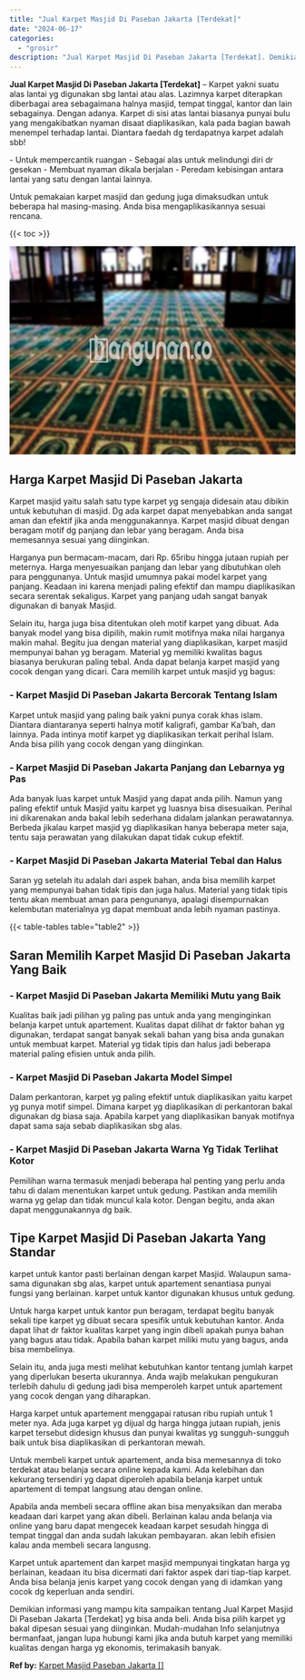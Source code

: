 ```yaml
---
title: "Jual Karpet Masjid Di Paseban Jakarta [Terdekat]"
date: "2024-06-17"
categories: 
  - "grosir"
description: "Jual Karpet Masjid Di Paseban Jakarta [Terdekat]. Demikian informasi yang mampu kita sampaikan tentang Jual Karpet Masjid Di Paseban Jakarta [Terdekat] yg..."
---
```


**Jual Karpet Masjid Di Paseban Jakarta \[Terdekat\]** – Karpet yakni suatu alas lantai yg digunakan sbg lantai atau alas. Lazimnya karpet diterapkan diberbagai area sebagaimana halnya masjid, tempat tinggal, kantor dan lain sebagainya. Dengan adanya. Karpet di sisi atas lantai biasanya punyai bulu yang mengakibatkan nyaman disaat diaplikasikan, kala pada bagian bawah menempel terhadap lantai. Diantara faedah dg terdapatnya karpet adalah sbb!

\- Untuk mempercantik ruangan - Sebagai alas untuk melindungi diri dr gesekan - Membuat nyaman dikala berjalan - Peredam kebisingan antara lantai yang satu dengan lantai lainnya.

Untuk pemakaian karpet masjid dan gedung juga dimaksudkan untuk beberapa hal masing-masing. Anda bisa mengaplikasikannya sesuai rencana.

{{< toc >}}

![Jual Karpet Masjid Di Paseban Jakarta [Terdekat]](/images/grosir-karpet-murah-62.png)

## Harga Karpet Masjid Di Paseban Jakarta

Karpet masjid yaitu salah satu type karpet yg sengaja didesain atau dibikin untuk kebutuhan di masjid. Dg ada karpet dapat menyebabkan anda sangat aman dan efektif jika anda menggunakannya. Karpet masjid dibuat dengan beragam motif dg panjang dan lebar yang beragam. Anda bisa memesannya sesuai yang diinginkan.

Harganya pun bermacam-macam, dari Rp. 65ribu hingga jutaan rupiah per meternya. Harga menyesuaikan panjang dan lebar yang dibutuhkan oleh para penggunanya. Untuk masjid umumnya pakai model karpet yang panjang. Keadaan ini karena menjadi paling efektif dan mampu diaplikasikan secara serentak sekaligus. Karpet yang panjang udah sangat banyak digunakan di banyak Masjid.

Selain itu, harga juga bisa ditentukan oleh motif karpet yang dibuat. Ada banyak model yang bisa dipilih, makin rumit motifnya maka nilai harganya makin mahal. Begitu jua dengan material yang diaplikasikan, karpet masjid mempunyai bahan yg beragam. Material yg memiliki kwalitas bagus biasanya berukuran paling tebal. Anda dapat belanja karpet masjid yang cocok dengan yang dicari. Cara memilih karpet untuk masjid yg bagus:

### \- Karpet Masjid Di Paseban Jakarta Bercorak Tentang Islam

Karpet untuk masjid yang paling baik yakni punya corak khas islam. Diantara diantaranya seperti halnya motif kaligrafi, gambar Ka’bah, dan lainnya. Pada intinya motif karpet yg diaplikasikan terkait perihal Islam. Anda bisa pilih yang cocok dengan yang diinginkan.

### \- Karpet Masjid Di Paseban Jakarta Panjang dan Lebarnya yg Pas

Ada banyak luas karpet untuk Masjid yang dapat anda pilih. Namun yang paling efektif untuk Masjid yaitu karpet yg luasnya bisa disesuaikan. Perihal ini dikarenakan anda bakal lebih sederhana didalam jalankan perawatannya. Berbeda jikalau karpet masjid yg diaplikasikan hanya beberapa meter saja, tentu saja perawatan yang dilakukan dapat tidak cukup efektif.

### \- Karpet Masjid Di Paseban Jakarta Material Tebal dan Halus

Saran yg setelah itu adalah dari aspek bahan, anda bisa memilih karpet yang mempunyai bahan tidak tipis dan juga halus. Material yang tidak tipis tentu akan membuat aman para pengunanya, apalagi disempurnakan kelembutan materialnya yg dapat membuat anda lebih nyaman pastinya.

{{< table-tables table="table2" >}}

## Saran Memilih Karpet Masjid Di Paseban Jakarta Yang Baik

### \- Karpet Masjid Di Paseban Jakarta Memiliki Mutu yang Baik

Kualitas baik jadi pilihan yg paling pas untuk anda yang menginginkan belanja karpet untuk apartement. Kualitas dapat dilihat dr faktor bahan yg digunakan, terdapat sangat banyak sekali bahan yang bisa anda gunakan untuk membuat karpet. Material yg tidak tipis dan halus jadi beberapa material paling efisien untuk anda pilih.

### \- Karpet Masjid Di Paseban Jakarta Model Simpel

Dalam perkantoran, karpet yg paling efektif untuk diaplikasikan yaitu karpet yg punya motif simpel. Dimana karpet yg diaplikasikan di perkantoran bakal digunakan dg biasa saja. Apabila karpet yang diaplikasikan banyak motifnya dapat sama saja sebab diaplikasikan sbg alas.

### \- Karpet Masjid Di Paseban Jakarta Warna Yg Tidak Terlihat Kotor

Pemilihan warna termasuk menjadi beberapa hal penting yang perlu anda tahu di dalam menentukan karpet untuk gedung. Pastikan anda memilih warna yg gelap dan tidak muncul kala kotor. Dengan begitu, anda akan dapat menggunakannya dg baik.

## Tipe Karpet Masjid Di Paseban Jakarta Yang Standar

karpet untuk kantor pasti berlainan dengan karpet Masjid. Walaupun sama-sama digunakan sbg alas, karpet untuk apartement senantiasa punyai fungsi yang berlainan. karpet untuk kantor digunakan khusus untuk gedung.

Untuk harga karpet untuk kantor pun beragam, terdapat begitu banyak sekali tipe karpet yg dibuat secara spesifik untuk kebutuhan kantor. Anda dapat lihat dr faktor kualitas karpet yang ingin dibeli apakah punya bahan yang bagus atau tidak. Apabila bahan karpet miliki mutu yang bagus, anda bisa membelinya.

Selain itu, anda juga mesti melihat kebutuhkan kantor tentang jumlah karpet yang diperlukan beserta ukurannya. Anda wajib melakukan pengukuran terlebih dahulu di gedung jadi bisa memperoleh karpet untuk apartement yang cocok dengan yang diharapkan.

Harga karpet untuk apartement menggapai ratusan ribu rupiah untuk 1 meter nya. Ada juga karpet yg dijual dg harga hingga jutaan rupiah, jenis karpet tersebut didesign khusus dan punyai kwalitas yg sungguh-sungguh baik untuk bisa diaplikasikan di perkantoran mewah.

Untuk membeli karpet untuk apartement, anda bisa memesannya di toko terdekat atau belanja secara online kepada kami. Ada kelebihan dan kekurang tersendiri yg dapat diperoleh apabila belanja karpet untuk apartement di tempat langsung atau dengan online.

Apabila anda membeli secara offline akan bisa menyaksikan dan meraba keadaan dari karpet yang akan dibeli. Berlainan kalau anda belanja via online yang baru dapat mengecek keadaan karpet sesudah hingga di tempat tinggal dan anda sudah lakukan pembayaran. akan lebih efisien kalau anda membeli secara langusng.

Karpet untuk apartement dan karpet masjid mempunyai tingkatan harga yg berlainan, keadaan itu bisa dicermati dari faktor aspek dari tiap-tiap karpet. Anda bisa belanja jenis karpet yang cocok dengan yang di idamkan yang cocok dg keperluan anda sendiri.

Demikian informasi yang mampu kita sampaikan tentang Jual Karpet Masjid Di Paseban Jakarta \[Terdekat\] yg bisa anda beli. Anda bisa pilih karpet yg bakal dipesan sesuai yang diinginkan. Mudah-mudahan Info selanjutnya bermanfaat, jangan lupa hubungi kami jika anda butuh karpet yang memiliki kualitas dengan harga yg ekonomis, terimakasih banyak.

**Ref by:**  [Karpet Masjid Paseban Jakarta []](https://id.wikipedia.org/wiki/Karpet)
